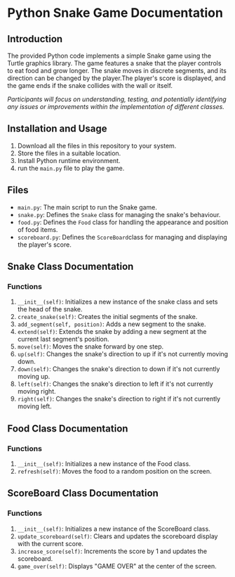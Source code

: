 # Python Snake Game Documentation 

## Introduction 
The provided Python code implements a simple Snake game using the Turtle graphics library. The game features a snake that the player controls to eat food and grow longer. The snake moves in discrete segments, and its direction can be changed by the player.The player's score is displayed, and the game ends if the snake collides with the wall or itself.

*Participants will focus on understanding, testing, and potentially identifying any issues or improvements within the implementation of different classes.*

## Installation and Usage
1. Download all the files in this repository to your system.
2. Store the files in a suitable location. 
3. Install Python runtime environment. 
4. run the `main.py` file to play the game.

## Files
- `main.py`: The main script to run the Snake game.
- `snake.py`: Defines the `Snake` class for managing the snake's behaviour. 
- `food.py`: Defines the `Food` class for handling the appearance and position of food items. 
- `scoreboard.py`: Defines the `ScoreBoard`class for managing and displaying the player's score.

## Snake Class Documentation 
### Functions 
1. `__init__(self)`: Initializes a new instance of the snake class and sets the head of the snake.
2. `create_snake(self)`: Creates the initial segments of the snake.
3. `add_segment(self, position)`: Adds a new segment to the snake.
4. `extend(self)`: Extends the snake by adding a new segment at the current last segment's position. 
5. `move(self)`: Moves the snake forward by one step. 
6. `up(self)`: Changes the snake's direction to up if it's not currently moving down. 
7. `down(self)`: Changes the snake's direction to down if it's not currently moving up.
8. `left(self)`: Changes the snake's direction to left if it's not currently moving right.
9. `right(self)`: Changes the snake's direction to right if it's not currently moving left.

## Food Class Documentation
### Functions
1. `__init__(self)`: Initializes a new instance of the Food class.
2. `refresh(self)`: Moves the food to a random position on the screen.

## ScoreBoard Class Documentation
### Functions 
1. `__init__(self)`: Initializes a new instance of the ScoreBoard class.
2. `update_scoreboard(self)`: Clears and updates the scoreboard display with the current score.
3. `increase_score(self)`: Increments the score by 1 and updates the scoreboard.
4. `game_over(self)`: Displays "GAME OVER" at the center of the screen.
